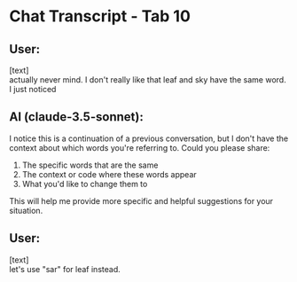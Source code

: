 # Chat Transcript - Tab 10

## User:


[text]  
actually never mind. I don't really like that leaf and sky have the same word. I just noticed


## AI (claude-3.5-sonnet):

I notice this is a continuation of a previous conversation, but I don't have the context about which words you're referring to. Could you please share:

1. The specific words that are the same
2. The context or code where these words appear
3. What you'd like to change them to

This will help me provide more specific and helpful suggestions for your situation.

## User:


[text]  
let's use "sar" for leaf instead.

